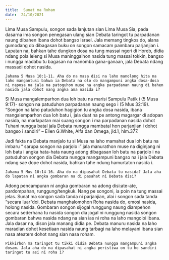 ```yaml
---
title:  Sunat ma Roham
date:  24/10/2021
---
```


Lima Musa Sampulu, songon sada lanjutan sian Lima Musa Sia, pada dasarna ima songon penegasan ulang sian Debata taringot tu parpadanan naung dibahen Ibana dohot bangso Israel. Jala memang tingkos do, alana gumodang do dibagasan buku on songon samacam paimbaru parjanjian i. Lapatan na, bahkan tahe dungkon dosa na tung massai ngeri di Horeb, didia ndang pola leleng si Musa maninggalhon nasida tung massai tokkin, bangso i nungga madabu tu bagasan na manomba gana-ganaan, jala Debata ndang massadi dohot nasida.

`Jahama 5 Musa 10:1-11. Aha do na masa disi na laho manolong hita na laho mangantusi bahwa ia Debata na olo do mangampuni angka dosa-dosa ni naposa na jala na patoguhon muse na angka parpadanan naung di bahen nasida jala dohot nang angka ama nasida i?`

Si Musa mangalemparhon dua loh batu na marisi Sampulu Patik i (5 Musa 9:17)- songon na patuduhon parpadanan naung sego i (5 Mus 32:19). “Songon na laho patuduhon hagigion tu angka dosa nasida, ibana mangalemparhon dua loh batu i, jala duat na pe antong magargar di adopan nasida, na marlapatan mai suang songon i ma parpadanan nasida dohot Tuhani nungga batal jala Debata nungga mambatal hon parjanjian i dohot bangso i sandiri” – Ellen G.White, Alfa dan Omega, jld.1, hlm.377.

Jadi fakta na Debata manjalo tu si Musa na laho mamahat dua loh batu na imbaru “ sarupa songon na parjolo i” jala manurathon muse na diginjang ni loh batu i angka hata-hata naung adong dibagasan loh batu na parjolo i na patuduhon songon dia Debata nungga mangampuni bangso na i jala Debata ndang sae dope dohot nasida, bahkan tahe ndung hamurtaton nasida i.

`Jahama 5 Mus 10:14-16. Aha do na dipasahat Debata tu nasida? Jala aha do lapatan ni angka gombaran na di pasahat ni Debata disi?`

Adong pencampuran ni angka gombaran na adong disi:ate-ate, pardompahan, runggung/tengkuk. Nang pe songoni, ia poin na tung massai jelas. Sunat ma songon sada tanda ni parjanjian, alai i songon sada tanda “secara luar”doi. Debata manghalomohon Roha nasida do, emosi nasida, holong nasida. Gombaran songon sijogal runggung naung diampehon secara sederhana tu nasida songon dia jogal ni runggung nasida songon gombaran bahwa nasida ndang na sian ias ni roha na laho mangoloi Ibana. Jala dasar na, dison jala manang didia pe. Debata manuru nasida na laho maradian dohot kesetiaan nasida naung tarbagi na laho melayani Ibana sian nasa ateatem dohot nang sian nasa roham.

`Pikkirhon ma taringot tu tikki didia Debata nungga mangampuni angka dosam. Jala aha do na dipasahat ni angka peristiwa on tu ho sandiri taringot tu asi ni roha i?`